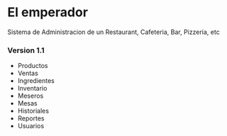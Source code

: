 # El emperador
Sistema de Administracion de un Restaurant, Cafeteria, Bar, Pizzeria, etc


### Version 1.1

- Productos
- Ventas
- Ingredientes
- Inventario
- Meseros
- Mesas
- Historiales
- Reportes
- Usuarios


